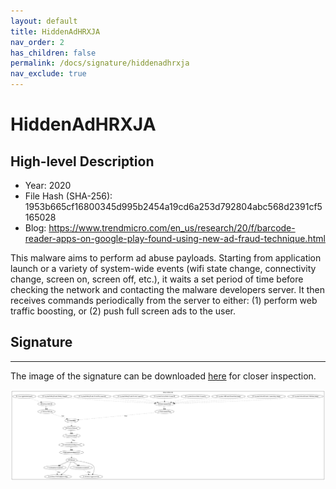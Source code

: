 ```yaml
---
layout: default
title: HiddenAdHRXJA
nav_order: 2
has_children: false
permalink: /docs/signature/hiddenadhrxja
nav_exclude: true
---
```


# HiddenAdHRXJA

## High-level Description

* Year: 2020
* File Hash (SHA-256): 1953b665cf16800345d995b2454a19cd6a253d792804abc568d2391cf5165028
* Blog: https://www.trendmicro.com/en_us/research/20/f/barcode-reader-apps-on-google-play-found-using-new-ad-fraud-technique.html

This malware aims to perform ad abuse payloads. Starting from application launch or a variety of system-wide events (wifi state change, connectivity change, screen on, screen off, etc.), it waits a set period of time before checking the network and contacting the malware developers server. It then receives commands periodically from the server to either: (1) perform web traffic boosting, or (2) push full screen ads to the user.

## Signature
---

The image of the signature can be downloaded [here](../../img/signatures/HiddenAdHRXJA.png) for closer inspection.

![](../../img/signatures/HiddenAdHRXJA.png)
